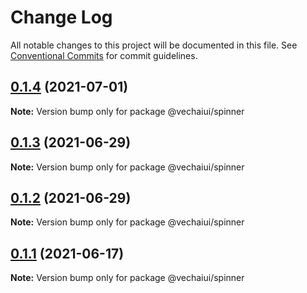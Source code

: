 # Change Log

All notable changes to this project will be documented in this file.
See [Conventional Commits](https://conventionalcommits.org) for commit guidelines.

## [0.1.4](https://github.com/vechai/vechaiui/compare/@vechaiui/spinner@0.1.3...@vechaiui/spinner@0.1.4) (2021-07-01)

**Note:** Version bump only for package @vechaiui/spinner





## [0.1.3](https://github.com/vechai/vechaiui/compare/@vechaiui/spinner@0.1.2...@vechaiui/spinner@0.1.3) (2021-06-29)

**Note:** Version bump only for package @vechaiui/spinner





## [0.1.2](https://github.com/vechai/vechaiui/compare/@vechaiui/spinner@0.1.1...@vechaiui/spinner@0.1.2) (2021-06-29)

**Note:** Version bump only for package @vechaiui/spinner





## [0.1.1](https://github.com/vechai/vechaiui/compare/@vechaiui/spinner@0.1.0...@vechaiui/spinner@0.1.1) (2021-06-17)

**Note:** Version bump only for package @vechaiui/spinner
